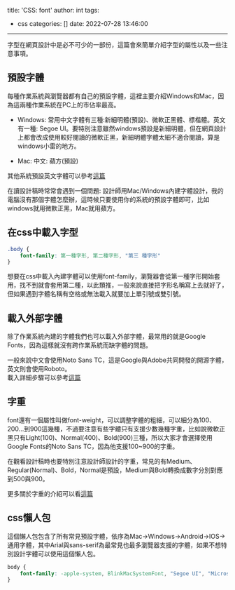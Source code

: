 title: 'CSS: font'
author: int
tags:
  - css
categories: []
date: 2022-07-28 13:46:00
---
字型在網頁設計中是必不可少的一部份，這篇會來簡單介紹字型的屬性以及一些注意事項。

## 預設字體

每種作業系統與瀏覽器都有自己的預設字體，這裡主要介紹Windows和Mac，因為這兩種作業系統在PC上的市佔率最高。

* Windows: 常用中文字體有三種:新細明體(預設)、微軟正黑體、標楷體。英文有一種: Segoe UI。要特別注意雖然windows預設是新細明體，但在網頁設計上都會改成使用較好閱讀的微軟正黑，新細明體字體太細不適合閱讀，算是windows小雷的地方。


* Mac: 中文: 蘋方(預設)

其他系統預設英文字體可以參考[這篇](https://css-tricks.com/snippets/css/system-font-stack/)

在讀設計稿時常常會遇到一個問題: 設計師用Mac/Windows內建字體設計，我的電腦沒有那個字體怎麼辦，這時候只要使用你的系統的預設字體即可，比如windows就用微軟正黑，Mac就用蘋方。

## 在css中載入字型

```css
.body {
	font-family: 第一種字形, 第二種字形, "第三 種字形" 
}
```

想要在css中載入內建字體可以使用font-family，瀏覽器會從第一種字形開始套用，找不到就會套用第二種，以此類推，一般來說直接把字形名稱寫上去就好了，但如果遇到字體名稱有空格或無法載入就要加上單引號或雙引號。

## 載入外部字體

除了作業系統內建的字體我們也可以載入外部字體，最常用的就是Google Fonts，因為這樣就沒有跨作業系統而缺字體的問題。

一般來說中文會使用Noto Sans TC，這是Google與Adobe共同開發的開源字體，英文則會使用Roboto。<br>載入詳細步驟可以參考[這篇](https://hackmd.io/@YmcMgo-NSKOqgTGAjl_5tg/HJpJk8ABU/https%3A%2F%2Fhackmd.io%2F2nenMilfR7WSJSDI4WzcWA%3Fview)

## 字重

font還有一個屬性叫做font-weight，可以調整字體的粗細，可以細分為100、200...到900這幾種，不過要注意有些字體只有支援少數幾種字重，比如說微軟正黑只有Light(100)、Normal(400)、Bold(900)三種，所以大家才會選擇使用Google Fonts的Noto Sans TC，因為他支援100~900的字重。

在觀看設計稿時也要特別注意設計師設計的字重，常見的有Medium、Regular(Normal)、Bold，Normal是預設，Medium與Bold轉換成數字分別對應到500與900。

更多關於字重的介紹可以看[這篇](https://developer.mozilla.org/en-US/docs/Web/CSS/font-weight)

## css懶人包

這個懶人包包含了所有常見預設字體，依序為Mac->Windows->Android->IOS->通用字體，其中Arial與sans-serif為最常見也最多瀏覽器支援的字體，如果不想特別設計字體可以使用這個懶人包。

```css
body {
	font-family: -apple-system, BlinkMacSystemFont, "Segoe UI", "Microsoft JhengHei", Roboto, "Helvetica Neue", Arial, sans-serif;
}
```
